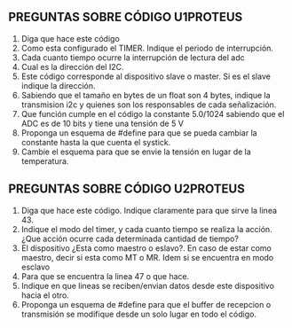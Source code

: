 ## PREGUNTAS SOBRE CÓDIGO U1PROTEUS 
 1. Diga que hace este código 
 2. Como esta configurado el TIMER. Indique el periodo de interrupción. 
 3. Cada cuanto tiempo ocurre la interrupción de lectura del adc 
 4. Cual es la dirección del I2C. 
 5. Este código corresponde al dispositivo slave o master. Si es el slave indique la dirección. 
 6. Sabiendo que el tamaño en bytes de un float son 4 bytes, indique la transmision i2c y quienes son los  responsables de cada señalización. 
 7. Que función cumple en el código la constante 5.0/1024 sabiendo que el ADC es de 10 bits y tiene una tensión de 5 V 
 8. Proponga un esquema de #define para que se pueda cambiar la constante hasta la que cuenta el systick. 
 9. Cambie el esquema para que se envie la tensión en lugar de la temperatura. 



## PREGUNTAS SOBRE CÓDIGO U2PROTEUS 
 1. Diga que hace este código. Indique claramente para que sirve la linea 43. 
 2. Indique el modo del timer, y cada cuanto tiempo se realiza la acción. ¿Que acción ocurre cada determinada cantidad de tiempo? 
 3. El dispositivo ¿Esta como maestro o eslavo?. En caso de estar como maestro, decir si esta como MT o MR. Idem si se encuentra en modo esclavo
 4. Para que se encuentra la linea 47 o que hace. 
 5. Indique en que lineas se reciben/envian datos desde este dispositivo hacia el otro. 
 6. Proponga un esquema de #define para que el buffer de recepcion o transmisión se modifique desde un solo lugar en todo el código. 
   

